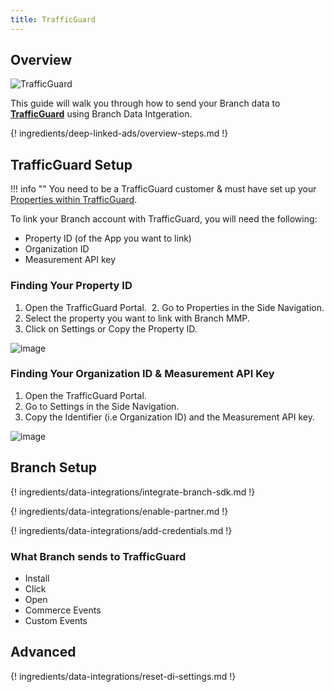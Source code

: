 ```yaml
---
title: TrafficGuard
---
```

## Overview

![TrafficGuard](https://cdn.branch.io/branch-assets/ad-partner-manager//trafficguard-1550889602563.png)

This guide will walk you through how to send your Branch data to **[TrafficGuard](https://www.trafficguard.ai/)** using Branch Data Intgeration.

{! ingredients/deep-linked-ads/overview-steps.md !}

## TrafficGuard Setup

!!! info ""
	You need to be a TrafficGuard customer & must have set up your [Properties within TrafficGuard](https://support.trafficguard.ai/docs/managing-your-properties).

To link your Branch account with TrafficGuard, you will need the following:

- Property ID (of the App you want to link)
- Organization ID
- Measurement API key

### Finding Your Property ID  

1. Open the TrafficGuard Portal.
 2. Go to Properties in the Side Navigation.
3. Select the property you want to link with Branch MMP.
4. Click on Settings or Copy the Property ID.

![image](/_assets/img/pages/integrations/trafficguard/trafficguard-property-id.png)

### Finding Your Organization ID & Measurement API Key

1. Open the TrafficGuard Portal.
2. Go to Settings in the Side Navigation.
3. Copy the Identifier (i.e Organization ID) and the Measurement API key.

![image](/_assets/img/pages/integrations/trafficguard/trafficguard-id-api-key.png)

## Branch Setup

{! ingredients/data-integrations/integrate-branch-sdk.md !}

{! ingredients/data-integrations/enable-partner.md !}

{! ingredients/data-integrations/add-credentials.md !}

### What Branch sends to TrafficGuard

* Install
* Click
* Open
* Commerce Events
* Custom Events

## Advanced

{! ingredients/data-integrations/reset-di-settings.md !}
